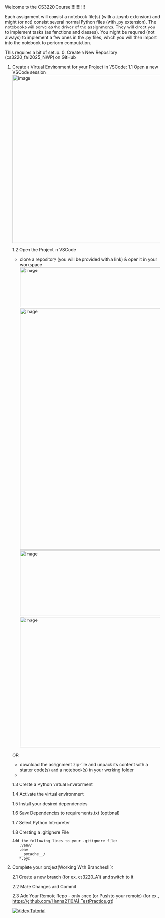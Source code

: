 Welcome to the CS3220 Course!!!!!!!!!!!!

Each assignment will consist a notebook file(s) (with a .ipynb extension) and might (or not) consist several normal Python files (with .py extension).
The notebooks will serve as the driver of the assignments.
They will direct you to implement tasks (as functions and classes).
You might be required (not always) to implement a few ones in the .py files, which you will then import into the notebook to perform computation.

This requires a bit of setup.
0. Create a New Repository (cs3220_fall2025_NWP) on GitHub

1. Create a Virtual Environment for your Project in VSCode:
   1.1 Open a new VSCode session
   <img width="909" height="548" alt="image" src="https://github.com/user-attachments/assets/f9528753-8772-4ee9-8d53-955e0e96f456" />
   
   1.2 Open the Project in VSCode
     - clone a repository (you will be provided with a link) & open it in your workspace
       <img width="1048" height="131" alt="image" src="https://github.com/user-attachments/assets/5c7d7653-5462-457e-a35f-cb0c409e8a94" />
       <img width="1396" height="787" alt="image" src="https://github.com/user-attachments/assets/3a0f0cae-38cf-464d-90b6-dfb65e23b2f3" />
       <img width="545" height="213" alt="image" src="https://github.com/user-attachments/assets/ec358bfe-1d45-45be-9fb2-fe9185e675f3" />
       <img width="976" height="425" alt="image" src="https://github.com/user-attachments/assets/7e0079ab-ad8d-4bfb-9493-7cf24c72aa50" />





   OR
     - download the assignment zip-file and unpack its content with a starter code(s) and a notebook(s) in your working folder
     - 
    1.3 Create a Python Virtual Environment
       
    1.4 Activate the virtual environment
   
    1.5 Install your desired dependencies
   
    1.6 Save Dependencies to requirements.txt (optional)
   
    1.7 Select Python Interpreter
   
    1.8 Creating a .gitignore File
   
       Add the following lines to your .gitignore file:
          .venv/
          .env
          __pycache__/
          *.pyc
    
2. Complete your project(Working With Branches!!!):
   
   2.1 Create a new branch (for ex. cs3220_A1) and switch to it
   
   2.2 Make Changes and Commit
   
   2.3 Add Your Remote Repo - only once (or Push to your remote) (for ex., https://github.com/Hanna2110/AI_TestPractice.git)


   [![Video Tutorial](https://img.youtube.com/vi/YBY1TM7Lq-g/0.jpg)](https://www.youtube.com/watch?v=YBY1TM7Lq-g)
   



